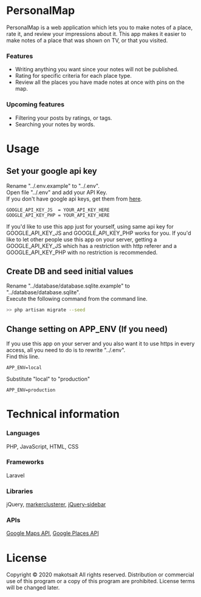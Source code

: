 # PersonalMap
PersonalMap is a web application which lets you to make notes of a place, rate it, and review your impressions about it. This app makes it easier to make notes of a place that was shown on TV, or that you visited.

### Features
* Writing anything you want since your notes will not be published.
* Rating for specific criteria for each place type.
* Review all the places you have made notes at once with pins on the map.

### Upcoming features
* Filtering your posts by ratings, or tags.
* Searching your notes by words.

# Usage
## Set your google api key
Rename "../.env.example" to "../.env".<br>
Open file "../.env" and add your API Key.<br>
If you don't have google api keys, get them from [here](https://cloud.google.com/maps-platform).
```
GOOGLE_API_KEY_JS  = YOUR_API_KEY_HERE
GOOGLE_API_KEY_PHP = YOUR_API_KEY_HERE
```
If you'd like to use this app just for yourself, using same api key for GOOGLE_API_KEY_JS and GOOGLE_API_KEY_PHP works for you. If you'd like to let other people use this app on your server, getting a GOOGLE_API_KEY_JS which has a restriction with http referer and a GOOGLE_API_KEY_PHP with no restriction is recommended.

## Create DB and seed initial values
Rename "../database/database.sqlite.example" to "../database/database.sqlite".<br>
Execute the following command from the command line. 
```sh
>> php artisan migrate --seed
```

## Change setting on APP_ENV (If you need)
If you use this app on your server and you also want it to use https in every access, all you need to do is to rewrite "../.env".<br>
Find this line.
```
APP_ENV=local
```
Substitute "local" to "production"
```
APP_ENV=production
```

# Technical information
### Languages
PHP, JavaScript, HTML, CSS
### Frameworks
Laravel
### Libraries
jQuery, [markerclusterer](https://github.com/googlemaps/v3-utility-library/tree/master/packages/markerclusterer), [jQuery-sidebar](https://github.com/jillix/jQuery-sidebar/)
### APIs
[Google Maps API](https://cloud.google.com/maps-platform/maps), [Google Places API](https://cloud.google.com/maps-platform/places)

# License
Copyright © 2020 makotsait All rights reserved.
Distribution or commercial use of this program or a copy of this program are prohibited. License terms will be changed later.
